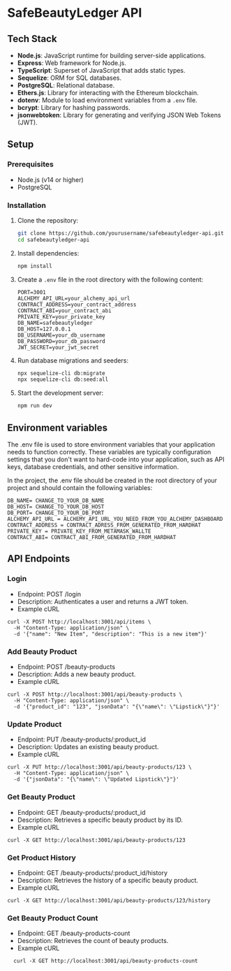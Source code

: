 # SafeBeautyLedger API

## Tech Stack

- **Node.js**: JavaScript runtime for building server-side applications.
- **Express**: Web framework for Node.js.
- **TypeScript**: Superset of JavaScript that adds static types.
- **Sequelize**: ORM for SQL databases.
- **PostgreSQL**: Relational database.
- **Ethers.js**: Library for interacting with the Ethereum blockchain.
- **dotenv**: Module to load environment variables from a `.env` file.
- **bcrypt**: Library for hashing passwords.
- **jsonwebtoken**: Library for generating and verifying JSON Web Tokens (JWT).

## Setup

### Prerequisites

- Node.js (v14 or higher)
- PostgreSQL

### Installation

1. Clone the repository:
    ```sh
    git clone https://github.com/yourusername/safebeautyledger-api.git
    cd safebeautyledger-api
    ```

2. Install dependencies:
    ```sh
    npm install
    ```

3. Create a `.env` file in the root directory with the following content:
    ```env
    PORT=3001
    ALCHEMY_API_URL=your_alchemy_api_url
    CONTRACT_ADDRESS=your_contract_address
    CONTRACT_ABI=your_contract_abi
    PRIVATE_KEY=your_private_key
    DB_NAME=safebeautyledger
    DB_HOST=127.0.0.1
    DB_USERNAME=your_db_username
    DB_PASSWORD=your_db_password
    JWT_SECRET=your_jwt_secret
    ```

4. Run database migrations and seeders:
    ```sh
    npx sequelize-cli db:migrate
    npx sequelize-cli db:seed:all
    ```

5. Start the development server:
    ```sh
    npm run dev
    ```
## Environment variables

The .env file is used to store environment variables that your application needs to function correctly. These variables are typically configuration settings that you don't want to hard-code into your application, such as API keys, database credentials, and other sensitive information.

In the project, the .env file should be created in the root directory of your project and should contain the following variables:
```
DB_NAME= CHANGE_TO_YOUR_DB_NAME
DB_HOST= CHANGE_TO_YOUR_DB_HOST
DB_PORT= CHANGE_TO_YOUR_DB_PORT
ALCHEMY_API_URL = ALCHEMY_API_URL_YOU_NEED_FROM_YOU_ALCHEMY_DASHBOARD
CONTRACT_ADDRESS = CONTRACT_ADRESS_FROM_GENERATED_FROM_HARDHAT
PRIVATE_KEY = PRIVATE_KEY_FROM_METAMASK_WALLTE
CONTRACT_ABI= CONTRACT_ABI_FROM_GENERATED_FROM_HARDHAT
```

## API Endpoints

### Login
- Endpoint: POST /login
- Description: Authenticates a user and returns a JWT token.
- Example cURL
```
curl -X POST http://localhost:3001/api/items \
  -H "Content-Type: application/json" \
  -d '{"name": "New Item", "description": "This is a new item"}'
```

### Add Beauty Product
- Endpoint: POST /beauty-products
- Description: Adds a new beauty product.
- Example cURL
```
curl -X POST http://localhost:3001/api/beauty-products \
  -H "Content-Type: application/json" \
  -d '{"product_id": "123", "jsonData": "{\"name\": \"Lipstick\"}"}'
```

### Update Product
- Endpoint: PUT /beauty-products/:product_id
- Description: Updates an existing beauty product.
- Example cURL
```
curl -X PUT http://localhost:3001/api/beauty-products/123 \
  -H "Content-Type: application/json" \
  -d '{"jsonData": "{\"name\": \"Updated Lipstick\"}"}'
```

### Get Beauty Product
- Endpoint: GET /beauty-products/:product_id
- Description: Retrieves a specific beauty product by its ID.
- Example cURL
```
curl -X GET http://localhost:3001/api/beauty-products/123
```

### Get Product History
- Endpoint: GET /beauty-products/:product_id/history
- Description: Retrieves the history of a specific beauty product.
- Example cURL
```
curl -X GET http://localhost:3001/api/beauty-products/123/history
```

### Get Beauty Product Count
- Endpoint: GET /beauty-products-count
- Description: Retrieves the count of beauty products.
- Example cURL
```
  curl -X GET http://localhost:3001/api/beauty-products-count
```